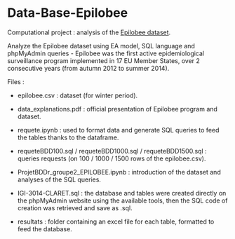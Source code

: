 # Data-Base-Epilobee
Computational project : analysis of the [Epilobee dataset](https://data.europa.eu/euodp/en/data/dataset/honey-bee-seasonal-mortality-2012-2014-epilobee-analysis).

Analyze the Epilobee dataset using EA model, SQL language and phpMyAdmin queries - Epilobee was the first active epidemiological surveillance program implemented in 17 EU Member States, over 2 consecutive years (from autumn 2012 to summer 2014).

Files :

- epilobee.csv : dataset (for winter period).

- data_explanations.pdf : official presentation of Epilobee program and dataset.

- requete.ipynb : used to format data and generate SQL queries to feed the tables thanks to the dataframe.

- requeteBDD100.sql / requeteBDD1000.sql / requeteBDD1500.sql : queries requests (on 100 / 1000 / 1500 rows of the epilobee.csv).

- ProjetBDDr_groupe2_EPILOBEE.ipynb : introduction of the dataset and analyses of the SQL queries.

- IGI-3014-CLARET.sql : the database and tables were created directly on the phpMyAdmin website using the available tools, then the SQL code of creation was retrieved and save as .sql.

- resultats : folder containing an excel file for each table, formatted to feed the database.
